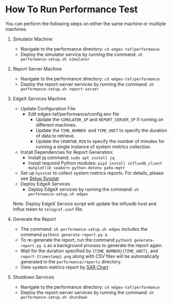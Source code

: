 # How To Run Performance Test
You can perform the following steps on either the same machine or multiple machines.

1. Simulator Machine
    - Navigate to the performance directory: `cd edgex-taf/performance`
    - Deploy the simulator service by running the command: `sh performance-setup.sh simulator`

2. Report Server Machine
    - Navigate to the performance directory: `cd edgex-taf/performance`
    - Deploy the report-server services by running the command: `sh performance-setup.sh report-server`

3. EdgeX Services Machine
    - Update Configuration File:
      - Edit edgex-taf/performance/config.env file
        - Update the `SIMULATOR_IP` and `REPORT_SERVER_IP` if running on different machines.
        - Update the `TIME_NUMBER `and `TIME_UNIT` to specify the duration of data to retrieve.
        - Update the `CRONTAB_MIN` to specify the number of minutes for running a single instance of system metrics collection.
    - Install Dependencies for Report Generation:
      - Install jq command: `sudo apt install jq`
      - Install required Python modules: `pip3 install influxdb_client matplotlib seaborn python-dotenv paho-mqtt`
    - Set up `Sysstat` to collect system metrics reports. For details, please see [Setup Sysstat](setup-sysstat.md)
    - Deploy EdgeX Services
      - Deploy EdgeX services by running the command: `sh performance-setup.sh edgex`
   
    Note. Deploy EdgeX Service script will update the influxdb host and influx token to `telegraf.conf` file.

4. Generate the Report
   - The command: `sh performance-setup.sh edgex` includes the command `python3 generate-report.py &`
   - To re-generate the report, run the command `python3 generate-report.py &` as a background process to generate the report again.
   - Wait for the duration specified by `{TIME_NUMBER}{TIME_UNIT}`, and `report-{timestamp}.png` along with CSV files will be automatically generated in the `performance/reports` directory.
   - View system metrics report by [SAR Chart](setup-sysstat.md#view-report-using-sar-charts)

5. Shutdown Services
   - Navigate to the performance directory: `cd edgex-taf/performance`
   - Deploy the report-server services by running the command: `sh performance-setup.sh shutdown`

